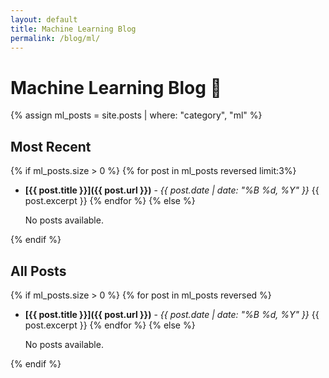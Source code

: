```yaml
---
layout: default
title: Machine Learning Blog
permalink: /blog/ml/
---
```


# Machine Learning Blog 🤖

{% assign ml_posts = site.posts | where: "category", "ml" %}
## Most Recent
{% if ml_posts.size > 0 %}
    {% for post in ml_posts reversed limit:3%}
- **[{{ post.title }}]({{ post.url }})** - *{{ post.date | date: "%B %d, %Y" }}*
    {{ post.excerpt }}
    {% endfor %}
{% else %}
  <p>No posts available.</p>
{% endif %}

## All Posts
{% if ml_posts.size > 0 %}
  {% for post in ml_posts reversed %}
- **[{{ post.title }}]({{ post.url }})** - *{{ post.date | date: "%B %d, %Y" }}*
    {{ post.excerpt }}
  {% endfor %}
{% else %}
  <p>No posts available.</p>
{% endif %}

